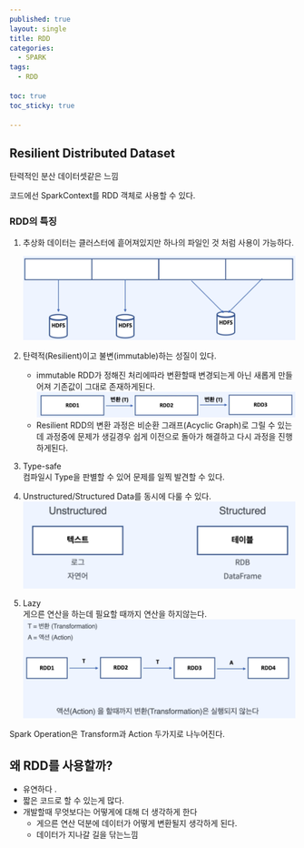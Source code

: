 ```yaml
---
published: true
layout: single
title: RDD
categories:
  - SPARK
tags:
  - RDD

toc: true
toc_sticky: true

---
```


## Resilient Distributed Dataset 
탄력적인 분산 데이터셋같은 느낌

코드에선 SparkContext를 RDD 객체로 사용할 수 있다.  

### RDD의 특징
1. 추상화
   데이터는 클러스터에 흩어져있지만 하나의 파일인 것 처럼 사용이 가능하다.  
	
	![](https://raw.githubusercontent.com/Cloudblack/Forpicture/image//img/20220825150742.png)

2. 탄력적(Resilient)이고 불변(immutable)하는 성질이 있다.
   - immutable
     RDD가 정해진 처리에따라 변환할때 변경되는게 아닌 새롭게 만들어져 기존값이 그대로 존재하게된다.   
     ![](https://raw.githubusercontent.com/Cloudblack/Forpicture/image//img/20220825150949.png)  
	- Resilient
	  RDD의 변환 과정은 비순환 그래프(Acyclic Graph)로 그릴 수 있는데 과정중에 문제가 생길경우 쉽게 이전으로 돌아가 해결하고 다시 과정을 진행하게된다.	
3. Type-safe  
   컴파일시 Type을 판별할 수 있어 문제를 일찍 발견할 수 있다.
4. Unstructured/Structured Data를 동시에 다룰 수 있다.  
   ![](https://raw.githubusercontent.com/Cloudblack/Forpicture/image//img/20220825151303.png)  

5. Lazy  
   게으른 연산을 하는데 필요할 때까지 연산을 하지않는다.  
   ![](https://raw.githubusercontent.com/Cloudblack/Forpicture/image//img/20220825151408.png)  

Spark Operation은 Transform과 Action 두가지로 나누어진다.  

## 왜 RDD를 사용할까?  
- 유연하다  .
- 짧은 코드로 할 수 있는게 많다.  
- 개발할때 무엇보다는 어떻게에 대해 더 생각하게 한다
	- 게으른 연산 덕분에 데이터가 어떻게 변환될지 생각하게 된다.
	- 데이터가 지나갈 길을 닦는느낌

